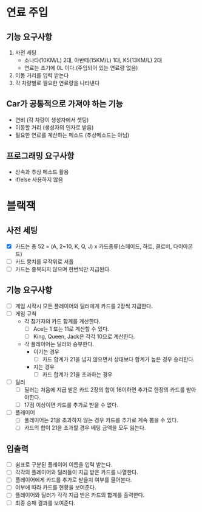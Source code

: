 # 연료 주입

## 기능 요구사항
1. 사전 세팅
    - 소나타(10KM/L) 2대, 아반떼(15KM/L) 1대, K5(13KM/L) 2대
    - 연료는 초기에 0L 이다.(주입되어 있는 연료량 없음)
2. 이동 거리를 입력 받는다
3. 각 차량별로 필요한 연료량을 나타낸다

## Car가 공통적으로 가져야 하는 기능
- 연비 (각 차량이 생성자에서 셋팅)
- 이동할 거리 (생성자의 인자로 받음)
- 필요한 연료를 계산하는 메소드 (추상메소드는 아님)

## 프로그래밍 요구사항
- 상속과 추상 메소드 활용
- if/else 사용하지 않음

# 블랙잭

## 사전 세팅
- [x] 카드는 총 52 = (A, 2~10, K, Q, J) x 카드종류(스페이드, 하트, 클로버, 다이아몬드)
- [ ] 카드 뭉치를 무작위로 셔플
- [ ] 카드는 중복되지 않으며 한번씩만 지급된다.

## 기능 요구사항
- [ ] 게임 시작시 모든 플레이어와 딜러에게 카드를 2장씩 지급한다.
- [ ] 게임 규칙
    - 각 참가자의 카드 합계를 계산한다.
        - [ ] Ace는 1 또는 11로 계산할 수 있다.
        - [ ] King, Queen, Jack은 각각 10으로 계산한다.
    - 각 플레이어는 딜러와 승부한다.
        - 이기는 경우
            - [ ] 카드 합계가 21을 넘지 않으면서 상대보다 합계가 높은 경우 승리한다.
        - 지는 경우
            - [ ] 카드 합계가 21을 초과하는 경우
- [ ] 딜러
    - [ ] 딜러는 처음에 지급 받은 카드 2장의 합이 16이하면 추가로 한장의 카드를 받아야한다.
    - [ ] 17점 이상이면 카드를 추가로 받을 수 없다.
- [ ] 플레이어
    - [ ] 플레이어는 21을 초과하지 않는 경우 카드를 추가로 계속 뽑을 수 있다.
    - [ ] 카드의 합이 21을 초과할 경우 베팅 금액을 모두 잃는다.
    
## 입출력
- [ ] 쉼표로 구분된 플레이어 이름을 입력 받는다.
- [ ] 각각의 플레이어와 딜러들이 지급 받은 카드를 나열한다.
- [ ] 플레이어에게 카드를 추가로 받을지 여부를 물어본다.
- [ ] 여부에 따라 카드를 현황을 보여준다.
- [ ] 플레이어와 딜러가 각각 지급 받은 카드의 합계를 출력한다.
- [ ] 최종 승패 결과를 보여준다.
